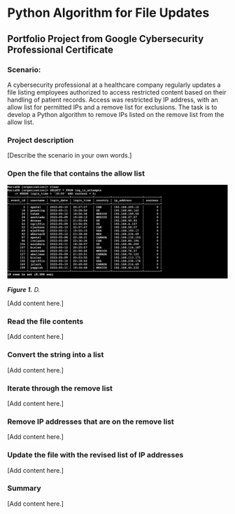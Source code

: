 # Python Algorithm for File Updates
## Portfolio Project from Google Cybersecurity Professional Certificate

### Scenario: 
A cybersecurity professional at a healthcare company regularly updates a file listing employees authorized to access restricted content based on their handling of patient records. Access was restricted by IP address, with an allow list for permitted IPs and a remove list for exclusions. The task is to develop a Python algorithm to remove IPs listed on the remove list from the allow list.

### Project description
[Describe the scenario in your own words.]
### Open the file that contains the allow list

![alt text][figure1]

[figure1]: https://github.com/averyth3archivist/SQLloginqueries/blob/7f416af7f8f001fb9868ca8ff8764db7893d147d/SQLfilters_Figure1.png "Figure 1"

***Figure 1.** D.*

[Add content here.]
### Read the file contents
[Add content here.]
### Convert the string into a list
[Add content here.]
### Iterate through the remove list
[Add content here.]
### Remove IP addresses that are on the remove list
[Add content here.]
### Update the file with the revised list of IP addresses 
[Add content here.]
### Summary
[Add content here.]
